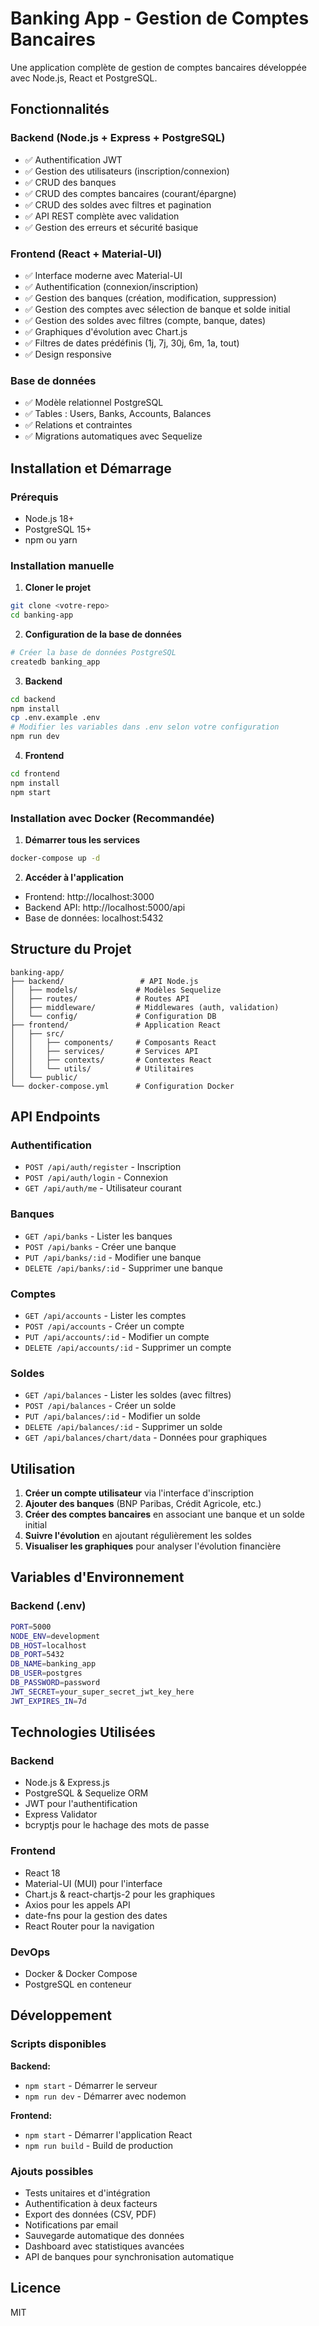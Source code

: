 # Banking App - Gestion de Comptes Bancaires

Une application complète de gestion de comptes bancaires développée avec Node.js, React et PostgreSQL.

## Fonctionnalités

### Backend (Node.js + Express + PostgreSQL)
- ✅ Authentification JWT
- ✅ Gestion des utilisateurs (inscription/connexion)
- ✅ CRUD des banques
- ✅ CRUD des comptes bancaires (courant/épargne)
- ✅ CRUD des soldes avec filtres et pagination
- ✅ API REST complète avec validation
- ✅ Gestion des erreurs et sécurité basique

### Frontend (React + Material-UI)
- ✅ Interface moderne avec Material-UI
- ✅ Authentification (connexion/inscription)
- ✅ Gestion des banques (création, modification, suppression)
- ✅ Gestion des comptes avec sélection de banque et solde initial
- ✅ Gestion des soldes avec filtres (compte, banque, dates)
- ✅ Graphiques d'évolution avec Chart.js
- ✅ Filtres de dates prédéfinis (1j, 7j, 30j, 6m, 1a, tout)
- ✅ Design responsive

### Base de données
- ✅ Modèle relationnel PostgreSQL
- ✅ Tables : Users, Banks, Accounts, Balances
- ✅ Relations et contraintes
- ✅ Migrations automatiques avec Sequelize

## Installation et Démarrage

### Prérequis
- Node.js 18+
- PostgreSQL 15+
- npm ou yarn

### Installation manuelle

1. **Cloner le projet**
```bash
git clone <votre-repo>
cd banking-app
```

2. **Configuration de la base de données**
```bash
# Créer la base de données PostgreSQL
createdb banking_app
```

3. **Backend**
```bash
cd backend
npm install
cp .env.example .env
# Modifier les variables dans .env selon votre configuration
npm run dev
```

4. **Frontend**
```bash
cd frontend
npm install
npm start
```

### Installation avec Docker (Recommandée)

1. **Démarrer tous les services**
```bash
docker-compose up -d
```

2. **Accéder à l'application**
- Frontend: http://localhost:3000
- Backend API: http://localhost:5000/api
- Base de données: localhost:5432

## Structure du Projet

```
banking-app/
├── backend/                 # API Node.js
│   ├── models/             # Modèles Sequelize
│   ├── routes/             # Routes API
│   ├── middleware/         # Middlewares (auth, validation)
│   └── config/             # Configuration DB
├── frontend/               # Application React
│   ├── src/
│   │   ├── components/     # Composants React
│   │   ├── services/       # Services API
│   │   ├── contexts/       # Contextes React
│   │   └── utils/          # Utilitaires
│   └── public/
└── docker-compose.yml      # Configuration Docker
```

## API Endpoints

### Authentification
- `POST /api/auth/register` - Inscription
- `POST /api/auth/login` - Connexion
- `GET /api/auth/me` - Utilisateur courant

### Banques
- `GET /api/banks` - Lister les banques
- `POST /api/banks` - Créer une banque
- `PUT /api/banks/:id` - Modifier une banque
- `DELETE /api/banks/:id` - Supprimer une banque

### Comptes
- `GET /api/accounts` - Lister les comptes
- `POST /api/accounts` - Créer un compte
- `PUT /api/accounts/:id` - Modifier un compte
- `DELETE /api/accounts/:id` - Supprimer un compte

### Soldes
- `GET /api/balances` - Lister les soldes (avec filtres)
- `POST /api/balances` - Créer un solde
- `PUT /api/balances/:id` - Modifier un solde
- `DELETE /api/balances/:id` - Supprimer un solde
- `GET /api/balances/chart/data` - Données pour graphiques

## Utilisation

1. **Créer un compte utilisateur** via l'interface d'inscription
2. **Ajouter des banques** (BNP Paribas, Crédit Agricole, etc.)
3. **Créer des comptes bancaires** en associant une banque et un solde initial
4. **Suivre l'évolution** en ajoutant régulièrement les soldes
5. **Visualiser les graphiques** pour analyser l'évolution financière

## Variables d'Environnement

### Backend (.env)
```bash
PORT=5000
NODE_ENV=development
DB_HOST=localhost
DB_PORT=5432
DB_NAME=banking_app
DB_USER=postgres
DB_PASSWORD=password
JWT_SECRET=your_super_secret_jwt_key_here
JWT_EXPIRES_IN=7d
```

## Technologies Utilisées

### Backend
- Node.js & Express.js
- PostgreSQL & Sequelize ORM
- JWT pour l'authentification
- Express Validator
- bcryptjs pour le hachage des mots de passe

### Frontend
- React 18
- Material-UI (MUI) pour l'interface
- Chart.js & react-chartjs-2 pour les graphiques
- Axios pour les appels API
- date-fns pour la gestion des dates
- React Router pour la navigation

### DevOps
- Docker & Docker Compose
- PostgreSQL en conteneur

## Développement

### Scripts disponibles

**Backend:**
- `npm start` - Démarrer le serveur
- `npm run dev` - Démarrer avec nodemon

**Frontend:**
- `npm start` - Démarrer l'application React
- `npm run build` - Build de production

### Ajouts possibles
- Tests unitaires et d'intégration
- Authentification à deux facteurs
- Export des données (CSV, PDF)
- Notifications par email
- Sauvegarde automatique des données
- Dashboard avec statistiques avancées
- API de banques pour synchronisation automatique

## Licence

MIT